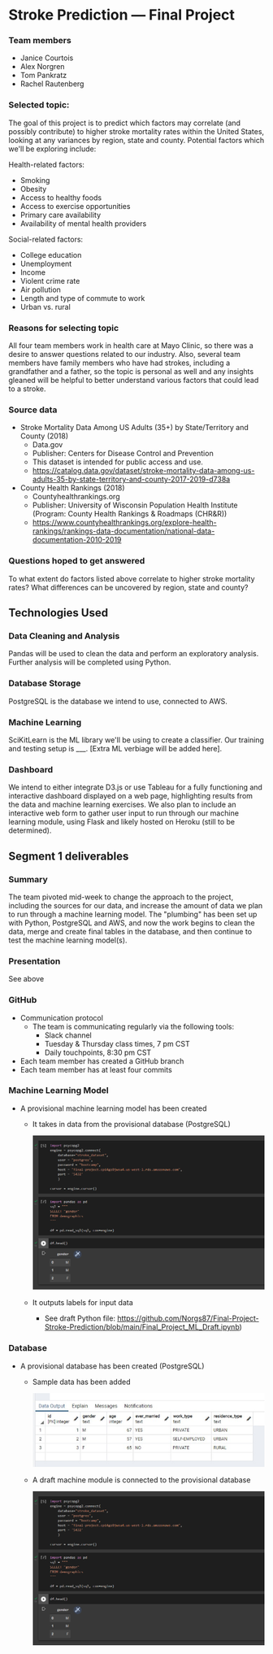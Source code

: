 # Stroke Prediction — Final Project

### Team members
- Janice Courtois
- Alex Norgren
- Tom Pankratz
- Rachel Rautenberg

### Selected topic:
The goal of this project is to predict which factors may correlate (and possibly contribute) to higher stroke mortality rates within the United States, looking at any variances by region, state and county. Potential factors which we'll be exploring include:

Health-related factors:
- Smoking
- Obesity
- Access to healthy foods
- Access to exercise opportunities
- Primary care availability
- Availability of mental health providers

Social-related factors:
- College education
- Unemployment
- Income	
- Violent crime rate
- Air pollution
- Length and type of commute to work
- Urban vs. rural

### Reasons for selecting topic
All four team members work in health care at Mayo Clinic, so there was a desire to answer questions related to our industry. Also, several team members have family members who have had strokes, including a grandfather and a father, so the topic is personal as well and any insights gleaned will be helpful to better understand various factors that could lead to a stroke.

### Source data

- Stroke Mortality Data Among US Adults (35+) by State/Territory and County (2018)
    - Data.gov
    - Publisher: Centers for Disease Control and Prevention
    - This dataset is intended for public access and use.
    - https://catalog.data.gov/dataset/stroke-mortality-data-among-us-adults-35-by-state-territory-and-county-2017-2019-d738a
- County Health Rankings (2018)
    - Countyhealthrankings.org
    - Publisher: University of Wisconsin Population Health Institute (Program: County Health Rankings & Roadmaps (CHR&R))
    - https://www.countyhealthrankings.org/explore-health-rankings/rankings-data-documentation/national-data-documentation-2010-2019

### Questions hoped to get answered
To what extent do factors listed above correlate to higher stroke mortality rates? What differences can be uncovered by region, state and county?

## Technologies Used

### Data Cleaning and Analysis
Pandas will be used to clean the data and perform an exploratory analysis. Further analysis will be completed using Python.

### Database Storage
PostgreSQL is the database we intend to use, connected to AWS.

### Machine Learning
SciKitLearn is the ML library we'll be using to create a classifier. Our training and testing setup is ___. [Extra ML verbiage will be added here].

### Dashboard
We intend to either integrate D3.js or use Tableau for a fully functioning and interactive dashboard displayed on a web page, highlighting results from the data and machine learning exercises. We also plan to include an interactive web form to gather user input to run through our machine learning module, using Flask and likely hosted on Heroku (still to be determined).

## Segment 1 deliverables

### Summary
The team pivoted mid-week to change the approach to the project, including the sources for our data, and increase the amount of data we plan to run through a machine learning model. The "plumbing" has been set up with Python, PostgreSQL and AWS, and now the work begins to clean the data, merge and create final tables in the database, and then continue to test the machine learning model(s).

### Presentation
See above

### GitHub

- Communication protocol
    - The team is communicating regularly via the following tools:
        - Slack channel
        - Tuesday & Thursday class times, 7 pm CST
        - Daily touchpoints, 8:30 pm CST
- Each team member has created a GitHub branch
- Each team member has at least four commits

### Machine Learning Model

- A provisional machine learning model has been created
    - It takes in data from the provisional database (PostgreSQL)

        ![Original attempt](Resources/updated_ML_to_Database.PNG)

    - It outputs labels for input data
        - See draft Python file: https://github.com/Norgs87/Final-Project-Stroke-Prediction/blob/main/Final_Project_ML_Draft.ipynb)

### Database

- A provisional database has been created (PostgreSQL)
    - Sample data has been added

        ![Original attempt](Resources/database_table1_mockup.jpg)

    - A draft machine module is connected to the provisional database

        ![Original attempt](Resources/updated_ML_to_Database.PNG)




